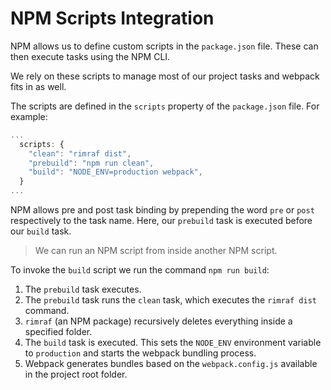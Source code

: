 # NPM Scripts Integration

NPM allows us to define custom scripts in the `package.json` file. These can then execute tasks using the NPM CLI.

We rely on these scripts to manage most of our project tasks and webpack fits in as well.

The scripts are defined in the `scripts` property of the `package.json` file. For example:

```javascript
...
  scripts: {
    "clean": "rimraf dist",
    "prebuild": "npm run clean",
    "build": "NODE_ENV=production webpack",
  }
...
```

NPM allows pre and post task binding by prepending the word `pre` or `post` respectively to the task name. Here, our `prebuild` task is executed before our `build` task.

> We can run an NPM script from inside another NPM script.

To invoke the `build` script we run the command `npm run build`:

1. The `prebuild` task executes. 
2. The `prebuild` task runs the `clean` task, which executes the `rimraf dist` command. 
3. `rimraf` \(an NPM package\) recursively deletes everything inside a specified folder.
4. The `build` task is executed. This sets the `NODE_ENV` environment variable to `production` and starts the webpack bundling process.
5. Webpack generates bundles based on the `webpack.config.js` available in the project root folder.

